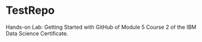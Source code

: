 # TestRepo
Hands-on Lab: Getting Started with GitHub of Module 5 Course 2 of the IBM Data Science Certificate.
